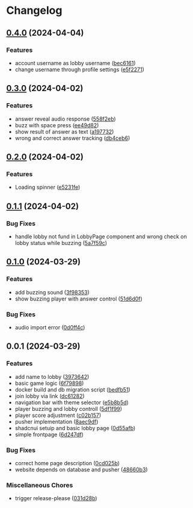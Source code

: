 # Changelog

## [0.4.0](https://github.com/TK221/quizit/compare/v0.3.0...v0.4.0) (2024-04-04)


### Features

* account username as lobby username ([bec6161](https://github.com/TK221/quizit/commit/bec6161d01f66eba4b9607956ff59cccfc39c115))
* change username through profile settings ([e5f2271](https://github.com/TK221/quizit/commit/e5f22719ae04a8d08f26e16664cfb7aa7d365a19))

## [0.3.0](https://github.com/TK221/quizit/compare/v0.2.0...v0.3.0) (2024-04-02)


### Features

* answer reveal audio response ([558f2eb](https://github.com/TK221/quizit/commit/558f2eb7822080439fa4ca75415f84c87c4ac76e))
* buzz with space press ([ee49d82](https://github.com/TK221/quizit/commit/ee49d82b54dc1a7199ae2bac3f8e282589ae1aff))
* show result of answer as text ([a197732](https://github.com/TK221/quizit/commit/a197732db09009481dd629c30500fd8572dd8995))
* wrong and correct answer tracking ([db4ceb6](https://github.com/TK221/quizit/commit/db4ceb6513b77e91060542f0577c50a3a455a94a))

## [0.2.0](https://github.com/TK221/quizit/compare/v0.1.1...v0.2.0) (2024-04-02)


### Features

* Loading spinner ([e5231fe](https://github.com/TK221/quizit/commit/e5231fe8335d836f693d1298bc9fbabce0c2177f))

## [0.1.1](https://github.com/TK221/quizit/compare/v0.1.0...v0.1.1) (2024-04-02)


### Bug Fixes

* handle lobby not fund in LobbyPage component and wrong check on lobby status while buzzing ([5a7f59c](https://github.com/TK221/quizit/commit/5a7f59c210c152d54750eaa3a548829774a99060))

## [0.1.0](https://github.com/TK221/quizit/compare/v0.0.1...v0.1.0) (2024-03-29)


### Features

* add buzzing sound ([3f98353](https://github.com/TK221/quizit/commit/3f98353965e9cb8a4c26e619f7e3ee0694009184))
* show buzzing player with answer control ([51d6d0f](https://github.com/TK221/quizit/commit/51d6d0fa3fe744aef90e2e313c97912394419183))


### Bug Fixes

* audio import error ([0d0ff4c](https://github.com/TK221/quizit/commit/0d0ff4c9dae5449c1847cedbe12c5957dae9057d))

## 0.0.1 (2024-03-29)


### Features

* add name to lobby ([3973642](https://github.com/TK221/quizit/commit/3973642cfbdc97b8e2a4aa58dc4b18043f2a3428))
* basic game logic ([6f79898](https://github.com/TK221/quizit/commit/6f79898b4f234e70b48c3dc0319a23e9e04b545c))
* docker build and db migration script ([bedfb51](https://github.com/TK221/quizit/commit/bedfb51973995bf2dbeba201540d18fdc9e1bd17))
* join lobby via link ([dc61282](https://github.com/TK221/quizit/commit/dc612824e41e929d4c03ad0a3af996f1f213790a))
* navigation bar with theme selector ([e5b8b5d](https://github.com/TK221/quizit/commit/e5b8b5dcbc1ea23179074c282eb2f1793fc2c3f3))
* player buzzing and lobby controll ([5df1f99](https://github.com/TK221/quizit/commit/5df1f99479ec93d6841aa9ed75981b1b48ed9ffa))
* player score adjustment ([c02b157](https://github.com/TK221/quizit/commit/c02b157018bc76da7d0da591c093c0b307151713))
* pusher implementation ([8aec9df](https://github.com/TK221/quizit/commit/8aec9dfb67491ce9b00a4ad756a6c23a4431f3e5))
* shadcnui setuip and basic lobby page ([0d55afb](https://github.com/TK221/quizit/commit/0d55afba78e6aa3059a53554f1525cc491b543ff))
* simple frontpage ([6d247df](https://github.com/TK221/quizit/commit/6d247df6c320ab62915858fc2f70760d1edc056c))


### Bug Fixes

* correct home page description ([0cd025b](https://github.com/TK221/quizit/commit/0cd025bf1a5773e431c37565cc9c4052c8167c3d))
* website depends on database and pusher ([48660b3](https://github.com/TK221/quizit/commit/48660b36bc37639dc91af81944dbc482e34ab394))


### Miscellaneous Chores

* trigger release-please ([031d28b](https://github.com/TK221/quizit/commit/031d28bf5f02ed5a4e6fe45e6ee9550ab85808d2))
